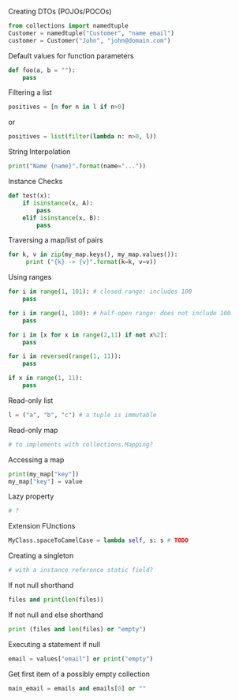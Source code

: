 Creating DTOs (POJOs/POCOs)
```python
from collections import namedtuple
Customer = namedtuple("Customer", "name email")
customer = Customer("John", "john@domain.com")
```


Default values for function parameters
```python
def foo(a, b = ""):
    pass
```

Filtering a list
```python
positives = [n for n in l if n>0]
```
or

```python
positives = list(filter(lambda n: n>0, l))
```

String Interpolation
```python
print("Name {name}".format(name="..."))
```

Instance Checks
```python
def test(x):
    if isinstance(x, A):
        pass
    elif isinstance(x, B):
        pass
```

Traversing a map/list of pairs
```python
for k, v in zip(my_map.keys(), my_map.values()):
     print ("{k} -> {v}".format(k=k, v=v))
```

Using ranges
```python
for i in range(1, 101): # closed range: includes 100
    pass

for i in range(1, 100): # half-open range: does not include 100
    pass

for i in [x for x in range(2,11) if not x%2]:
    pass

for i in reversed(range(1, 11)):
    pass

if x in range(1, 11):
    pass
```

Read-only list
```python
l = ("a", "b", "c") # a tuple is immutable
```

Read-only map
```python
# to implements with collections.Mapping?
```

Accessing a map
```python
print(my_map["key"])
my_map["key"] = value
```

Lazy property
```python
# ?
```

Extension FUnctions
```python
MyClass.spaceToCamelCase = lambda self, s: s # TODO
```

Creating a singleton
```python
# with a instance reference static field?
```

If not null shorthand
```python
files and print(len(files))
```

If not null and else shorthand
```python
print (files and len(files) or "empty")
```

Executing a statement if null
```python
email = values["email"] or print("empty")
```

Get first item of a possibly empty collection
```python
main_email = emails and emails[0] or ""
```

